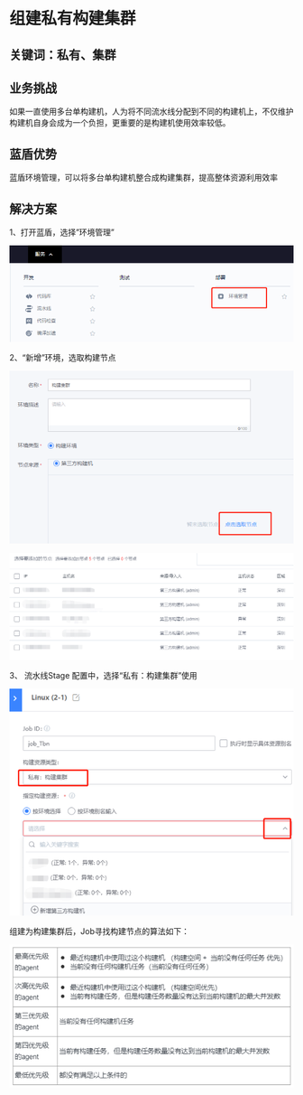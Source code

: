 # 组建私有构建集群

## 关键词：私有、集群 <a href="#zhun-bei-shi-xiang" id="zhun-bei-shi-xiang"></a>

## 业务挑战 <a href="#zhun-bei-shi-xiang" id="zhun-bei-shi-xiang"></a>

如果一直使用多台单构建机，人为将不同流水线分配到不同的构建机上，不仅维护构建机自身会成为一个负担，更重要的是构建机使用效率较低。

## 蓝盾优势 <a href="#zhun-bei-shi-xiang" id="zhun-bei-shi-xiang"></a>

蓝盾环境管理，可以将多台单构建机整合成构建集群，提高整体资源利用效率

## 解决方案 <a href="#zhun-bei-shi-xiang" id="zhun-bei-shi-xiang"></a>

1、打开蓝盾，选择”环境管理”

![图1](../../.gitbook/assets/scene-Build-private-clusters-a.png)

2、“新增”环境，选取构建节点

![图1](../../.gitbook/assets/scene-Build-private-clusters-b.png)

![图1](../../.gitbook/assets/scene-Build-private-clusters-c.png)

3、 流水线Stage 配置中，选择“私有：构建集群”使用

![图1](../../.gitbook/assets/scene-Build-private-clusters-d.png)

组建为构建集群后，Job寻找构建节点的算法如下：

![图1](../../.gitbook/assets/scene-Build-private-clusters-e.png)
